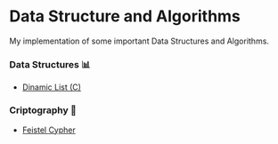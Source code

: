 # Data Structure and Algorithms

My implementation of some important Data Structures and Algorithms.

### Data Structures :bar_chart:

  - [Dinamic List (C)](https://github.com/TeixeiraRafael/dsa/tree/master/Dinamic%20List)
 
### Criptography :closed_lock_with_key:
  - [Feistel Cypher](https://github.com/TeixeiraRafael/dsa/tree/master/Feistel%20Cypher)
